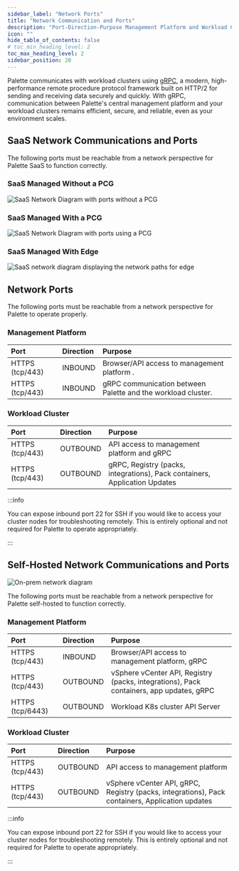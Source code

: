 ```yaml
---
sidebar_label: "Network Ports"
title: "Network Communication and Ports"
description: "Port-Direction-Purpose Management Platform and Workload Clusters"
icon: ""
hide_table_of_contents: false
# toc_min_heading_level: 2
toc_max_heading_level: 2
sidebar_position: 20
---
```


Palette communicates with workload clusters using [gRPC](https://grpc.io), a modern, high-performance remote procedure protocol framework built on HTTP/2 for sending and receiving data securely and quickly. With gRPC, communication between Palette's central management platform and your workload clusters remains efficient, secure, and reliable, even as your environment scales.

## SaaS Network Communications and Ports

The following ports must be reachable from a network perspective for Palette SaaS to function correctly.

### SaaS Managed Without a PCG

![SaaS Network Diagram with ports without a PCG](/architecture_networking-ports_saas-network-diagram-grpc-no-pcg.webp)

### SaaS Managed With a PCG

![SaaS Network Diagram with ports using a PCG](/architecture_networking-ports_saas-network-diagram-grpc.webp "title=SaaS Network Diagram with ports w/PCG")

### SaaS Managed With Edge

![SaaS network diagram displaying the network paths for edge](/architecture_networking-ports_saas-network-diagram-edge-grpc.webp)

## Network Ports

The following ports must be reachable from a network perspective for Palette to operate properly.

### Management Platform

| Port            | Direction | Purpose                                                      |
| :-------------- | :-------- | :----------------------------------------------------------- |
| HTTPS (tcp/443) | INBOUND   | Browser/API access to management platform .                  |
| HTTPS (tcp/443) | INBOUND   | gRPC communication between Palette and the workload cluster. |

### Workload Cluster

| Port            | Direction | Purpose                                                                    |
| :-------------- | :-------- | :------------------------------------------------------------------------- |
| HTTPS (tcp/443) | OUTBOUND  | API access to management platform and gRPC                                 |
| HTTPS (tcp/443) | OUTBOUND  | gRPC, Registry (packs, integrations), Pack containers, Application Updates |

:::info

You can expose inbound port 22 for SSH if you would like to access your cluster nodes for troubleshooting remotely. This
is entirely optional and not required for Palette to operate appropriately.

:::

## Self-Hosted Network Communications and Ports

![On-prem network diagram](/architecture_networking-ports_on_prem_network-diagram-grpc.webp)

The following ports must be reachable from a network perspective for Palette self-hosted to function correctly.

### Management Platform

| **Port**         | **Direction** | **Purpose**                                                                             |
| :--------------- | :------------ | :-------------------------------------------------------------------------------------- |
| HTTPS (tcp/443)  | INBOUND       | Browser/API access to management platform, gRPC                                         |
| HTTPS (tcp/443)  | OUTBOUND      | vSphere vCenter API, Registry (packs, integrations), Pack containers, app updates, gRPC |
| HTTPS (tcp/6443) | OUTBOUND      | Workload K8s cluster API Server                                                         |

### Workload Cluster

| **Port**        | **Direction** | **Purpose**                                                                                     |
| :-------------- | :------------ | :---------------------------------------------------------------------------------------------- |
| HTTPS (tcp/443) | OUTBOUND      | API access to management platform                                                               |
| HTTPS (tcp/443) | OUTBOUND      | vSphere vCenter API, gRPC, Registry (packs, integrations), Pack containers, Application updates |

:::info

You can expose inbound port 22 for SSH if you would like to access your cluster nodes for troubleshooting remotely. This
is entirely optional and not required for Palette to operate appropriately.

:::
